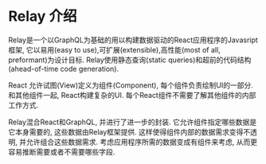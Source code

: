 # Relay 介绍
Relay是一个以GraphQL为基础的用以构建数据驱动的React应用程序的Javasript框架, 它以易用(easy to use),可扩展(extensible),高性能(most of all, preformant)为设计目标. Relay使用静态查询(static queries)和超前的代码结构(ahead-of-time code generation).

React 允许试图(View)定义为组件(Component), 每个组件负责绘制UI的一部分. 和其他组件一起, React构建复杂的UI. 每个React组件不需要了解其他组件的内部工作方式.

Relay混合React和GraphQL, 并进行了进一步的封装. 它允许组件指定哪些数据是它本身需要的, 这些数据由Relay框架提供. 这样使得组件内部的数据需求变得不透明, 并允许组合这些数据需求. 考虑应用程序所需的数据变成有组件来考虑, 从而更容易推断需要或者不需要哪些字段.